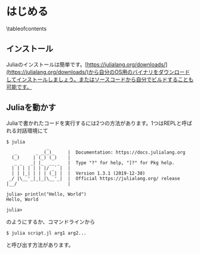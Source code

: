 # はじめる

\tableofcontents





## インストール
Juliaのインストールは簡単です。[https://julialang.org/downloads/](https://julialang.org/downloads/)から自分のOS用のバイナリをダウンロードしてインストールしましょう。またはソースコードから自分でビルドすることも可能です。





## Juliaを動かす
Juliaで書かれたコードを実行するには2つの方法があります。1つはREPLと呼ばれる対話環境にて
```julia-repl
$ julia
               _
   _       _ _(_)_     |  Documentation: https://docs.julialang.org
  (_)     | (_) (_)    |
   _ _   _| |_  __ _   |  Type "?" for help, "]?" for Pkg help.
  | | | | | | |/ _` |  |
  | | |_| | | | (_| |  |  Version 1.3.1 (2019-12-30)
 _/ |\__'_|_|_|\__'_|  |  Official https://julialang.org/ release
|__/                   |

julia> println("Hello, World")
Hello, World

julia>
```
のようにするか、コマンドラインから
```
$ julia script.jl arg1 arg2...
```
と呼び出す方法があります。
